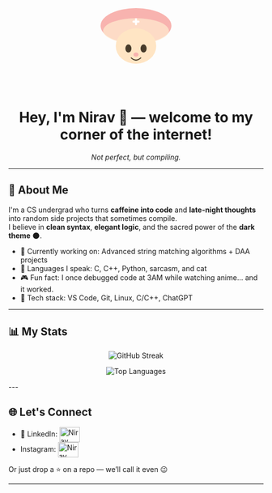 <p align="center">
  <svg width="200" height="200" viewBox="0 0 200 200">
    <!-- Chopper's hat (simplified) -->
    <ellipse cx="100" cy="80" rx="70" ry="35" fill="#f8b3af">
      <animate attributeName="cy" values="75;85;75" dur="4s" repeatCount="indefinite"/>
    </ellipse>
    <ellipse cx="100" cy="90" rx="65" ry="25" fill="#ffedd0" opacity="0.7">
      <animate attributeName="cy" values="85;95;85" dur="4s" repeatCount="indefinite"/>
    </ellipse>
    <!-- Chopper's face -->
    <ellipse cx="100" cy="120" rx="40" ry="35" fill="#ffe5c4">
      <animate attributeName="cy" values="115;125;115" dur="4s" repeatCount="indefinite"/>
    </ellipse>
    <!-- Eyes -->
    <ellipse cx="85" cy="120" rx="6" ry="8" fill="#473b2a"/>
    <ellipse cx="115" cy="120" rx="6" ry="8" fill="#473b2a"/>
    <!-- Nose -->
    <ellipse cx="100" cy="132" rx="5" ry="4" fill="#f8b3af"/>
    <!-- Smile -->
    <path d="M90 138 Q100 148 110 138" stroke="#473b2a" stroke-width="2" fill="none"/>
    <!-- Hat cross -->
    <rect x="93" y="65" width="14" height="4" rx="2" fill="#fff"/>
    <rect x="98" y="60" width="4" height="14" rx="2" fill="#fff"/>
    <!-- Floating animation for all -->
    <animateTransform attributeName="transform" type="translate" values="0,0; 0,-10; 0,0" dur="4s" repeatCount="indefinite"/>
  </svg>
</p>

<!-- README.md for Nirav's GitHub Profile -->

<h1 align="center">Hey, I'm Nirav 👋 — welcome to my corner of the internet!</h1>

<p align="center"><i>Not perfect, but compiling.</i></p>

---

## 🧠 About Me

I'm a CS undergrad who turns **caffeine into code** and **late-night thoughts** into random side projects that sometimes compile.  
I believe in **clean syntax**, **elegant logic**, and the sacred power of the **dark theme** 🌑.

- 🔭 Currently working on: Advanced string matching algorithms + DAA projects  
- 🧠 Languages I speak: C, C++, Python, sarcasm, and cat  
- 🎮 Fun fact: I once debugged code at 3AM while watching anime... and it worked.  
- 🧰 Tech stack: VS Code, Git, Linux, C/C++, ChatGPT

---

## 📊 My Stats

<p align="center">
  <img src="https://streak-stats.demolab.com/?user=npshetty25&theme=tokyonight&hide_border=true&border_radius=10" alt="GitHub Streak" />
</p>
<p align="center">
  <img src="https://github-readme-stats.vercel.app/api/top-langs/?username=npshetty25&layout=compact&theme=tokyonight&cache_seconds=3600&hide_border=true&border_radius=10" alt="Top Languages" />
</p>
---

## 🌐 Let's Connect

- 💼 LinkedIn: <a href="https://www.linkedin.com/in/nirav-shetty-71a707370/" target="blank"><img align="center" src="https://raw.githubusercontent.com/rahuldkjain/github-profile-readme-generator/master/src/images/icons/Social/linked-in-alt.svg" alt="Nirav Shetty" height="30" width="40" /></a>&nbsp;&nbsp;&nbsp;&nbsp;&nbsp;
- Instagram: <a href="https://www.instagram.com/niravshetty2005/" target="blank"><img align="center" src="https://raw.githubusercontent.com/rahuldkjain/github-profile-readme-generator/master/src/images/icons/Social/instagram.svg" alt="Nirav Shetty" height="30" width="40" /></a>
</p>
Or just drop a ⭐ on a repo — we’ll call it even 😉

---
